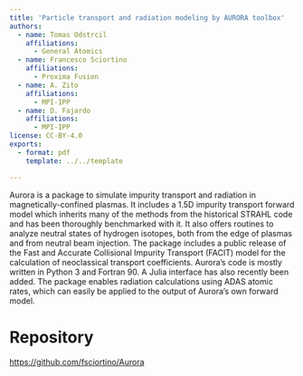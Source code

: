 ```yaml
---
title: 'Particle transport and radiation modeling by AURORA toolbox'
authors:
  - name: Tomas Odstrcil
    affiliations:
      - General Atomics
  - name: Francesco Sciortino
    affiliations:
      - Proxima Fusion
  - name: A. Zito
    affiliations:
      - MPI-IPP
  - name: D. Fajardo
    affiliations:
      - MPI-IPP
license: CC-BY-4.0
exports:
  - format: pdf
    template: ../../template

---
```


Aurora is a package to simulate impurity transport and radiation in magnetically-confined plasmas. It includes a 1.5D impurity transport forward model which inherits many of the methods from the historical STRAHL code and has been thoroughly benchmarked with it. It also offers routines to analyze neutral states of hydrogen isotopes, both from the edge of  plasmas and from neutral beam injection. The package includes a public release of the Fast and Accurate Collisional Impurity Transport (FACIT) model for the calculation of neoclassical transport coefficients. Aurora’s code is mostly written in Python 3 and Fortran 90. A Julia interface has also recently been added. The package enables radiation calculations using ADAS atomic rates, which can easily be applied to the output of Aurora’s own forward model. 

# Repository
https://github.com/fsciortino/Aurora

